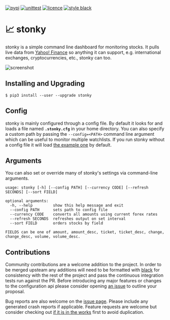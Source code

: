 [![pypi](https://img.shields.io/pypi/v/stonky?style=for-the-badge)](https://pypi.org/project/stonky)
[![unittest](https://img.shields.io/github/workflow/status/jkwill87/stocky/unittest?style=for-the-badge)](https://github.com/jkwill87/stonky/actions)
[![licence](https://img.shields.io/github/license/jkwill87/mnamer.svg?style=for-the-badge)](https://github.com/jkwill87/stonky/blob/master/license.txt)
[![style black](https://img.shields.io/badge/Style-Black-black.svg?style=for-the-badge)](https://github.com/ambv/black)

# 📈 stonky

stonky is a simple command line dashboard for monitoring stocks. It pulls live data from [Yahoo! Finance](https://finance.yahoo.com) so anything it can support, e.g. international exchanges, cryptocurrencies, etc., stonky can too.

![screenshot](https://github.com/jkwill87/stonky/raw/master/assets/screenshot.png)

## Installing and Upgrading

`$ pip3 install --user --upgrade stonky`

## Config

stonky is mainly configured through a config file. By default it looks for and loads a file named **`.stonky.cfg`** in your home directory. You can also specify a custom path by passing the `--config=<PATH>` command line argument which can be useful to monitor multiple watchlists. If you run stonky without a config file it will load [the example one](https://github.com/jkwill87/stonky/blob/master/stonky/__example.cfg) by default.

## Arguments

You can also set or override many of stonky's settings via command-line arguments.

```
usage: stonky [-h] [--config PATH] [--currency CODE] [--refresh SECONDS] [--sort FIELD]

optional arguments:
  -h, --help         show this help message and exit
  --config PATH      sets path to config file
  --currency CODE    converts all amounts using current forex rates
  --refresh SECONDS  refreshes output on set interval
  --sort FIELD       orders stocks by field

FIELDS can be one of amount, amount_desc, ticket, ticket_desc, change, change_desc, volume, volume_desc.
```

## Contributions

Community contributions are a welcome addition to the project. In order to be merged upsteam any additions will need to be formatted with [black](https://black.readthedocs.io) for consistency with the rest of the project and pass the continuous integration tests run against the PR. Before introducing any major features or changes to the configuration api please consider opening [an issue](https://github.com/jkwill87/stonky/issues) to outline your proposal.

Bug reports are also welcome on the [issue page](https://github.com/jkwill87/stonky/issues). Please include any generated crash reports if applicable. Feature requests are welcome but consider checking out [if it is in the works](https://github.com/jkwill87/stonky/issues?q=label%3Arequest) first to avoid duplication.
